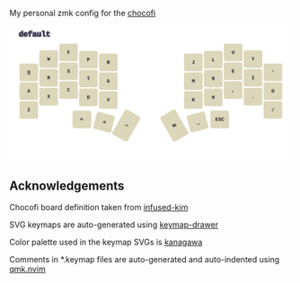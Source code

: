 My personal zmk config for the [chocofi](https://github.com/pashutk/chocofi)


![keymap](./chocofi.svg)

## Acknowledgements

Chocofi board definition taken from [infused-kim](https://github.com/infused-kim/zmk-config)

SVG keymaps are auto-generated using [keymap-drawer](https://github.com/caksoylar/keymap-drawer)

Color palette used in the keymap SVGs is [kanagawa](https://github.com/rebelot/kanagawa.nvim/)

Comments in *.keymap files are auto-generated and auto-indented using [qmk.nvim](https://github.com/codethread/qmk.nvim)
